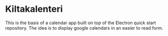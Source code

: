 # Kiltakalenteri

This is the basis of a calendar app built on top of the Electron quick start repository. The idea is to display google calendars in an easier to read form.